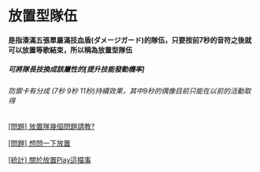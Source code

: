 # 放置型隊伍

#### 是指湊滿五張單屬滿技血盾(ダメージガード)的隊伍，只要按前7秒的音符之後就可以放置等歌結束，所以稱為放置型隊伍

##### 可將隊長技換成該屬性的\[提升技能發動機率\]

###### 防禦卡有分成 \(7秒 9秒 11秒\)持續效果，其中9秒的偶像目前只能在以前的活動取得




[\[問題\] 放置隊幾個問題請教?](https://disp.cc/b/654-9Ttv)

[\[問題\] 想問一下放置](https://disp.cc/b/654-9QO6)

[\[統計\] 關於放置Play這檔事](https://disp.cc/b/654-9Ttw)

